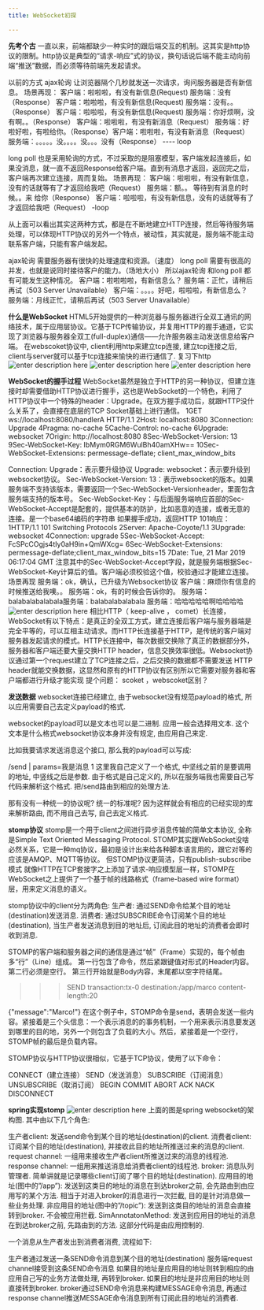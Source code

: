 ```yaml
---
title: WebSocket初探

---
```


**先考个古**
一直以来，前端都缺少一种实时的跟后端交互的机制。这其实是http协议的限制。http协议是典型的“请求-响应”式的协议，换句话说后端不能主动向前端“推送”数据，而必须等待前端先发起请求。

以前的方式
ajax轮询
让浏览器隔个几秒就发送一次请求，询问服务器是否有新信息。
场景再现：
客户端：啦啦啦，有没有新信息(Request)
服务端：没有（Response）
客户端：啦啦啦，有没有新信息(Request)
服务端：没有。。（Response）
客户端：啦啦啦，有没有新信息(Request)
服务端：你好烦啊，没有啊。。（Response）
客户端：啦啦啦，有没有新消息（Request）
服务端：好啦好啦，有啦给你。（Response）客户端：啦啦啦，有没有新消息（Request）服务端：。。。。。没。。。。没。。。没有（Response） ---- loop

long poll
也是采用轮询的方式，不过采取的是阻塞模型，客户端发起连接后，如果没消息，就一直不返回Response给客户端。直到有消息才返回，返回完之后，客户端再次建立连接，周而复始。
场景再现：
客户端：啦啦啦，有没有新信息，没有的话就等有了才返回给我吧（Request）
服务端：额。。 等待到有消息的时候。。来 给你（Response）
客户端：啦啦啦，有没有新信息，没有的话就等有了才返回给我吧（Request） -loop

从上面可以看出其实这两种方式，都是在不断地建立HTTP连接，然后等待服务端处理，可以体现HTTP协议的另外一个特点，被动性，其实就是，服务端不能主动联系客户端，只能有客户端发起。

ajax轮询 需要服务器有很快的处理速度和资源。（速度）
long poll 需要有很高的并发，也就是说同时接待客户的能力。（场地大小）
所以ajax轮询 和long poll 都有可能发生这种情况。
客户端：啦啦啦啦，有新信息么？
服务端：正忙，请稍后再试（503 Server Unavailable）
客户端：。。。。好吧，啦啦啦，有新信息么？
服务端：月线正忙，请稍后再试（503 Server Unavailable）

**什么是WebSocket**
HTML5开始提供的一种浏览器与服务器进行全双工通讯的网络技术，属于应用层协议。它基于TCP传输协议，并复用HTTP的握手通道，它实现了浏览器与服务器全双工(full-duplex)通信——允许服务器主动发送信息给客户端。 
在webscoket协议中, client利用http来建立tcp连接, 建立tcp连接之后, client与server就可以基于tcp连接来愉快的进行通信了.
复习下http
![enter description here][1]
![enter description here][2]
![enter description here][3]


**WebSocket的握手过程**
WebSocket虽然是独立于HTTP的另一种协议，但建立连接时却需要借助HTTP协议进行握手，这也是WebSocket的一个特色，利用了HTTP协议中一个特殊的header：Upgrade。在双方握手成功后，就跟HTTP没什么关系了，会直接在底层的TCP Socket基础上进行通信。
1GET ws://localhost:8080/handlerA HTTP/1.1
2Host: localhost:8080
3Connection: Upgrade
4Pragma: no-cache
5Cache-Control: no-cache
6Upgrade: websocket
7Origin: http://localhost:8080
8Sec-WebSocket-Version: 13
9Sec-WebSocket-Key: IbMym0RGM6WulBh40amXHw==
10Sec-WebSocket-Extensions: permessage-deflate; client_max_window_bits

Connection: Upgrade：表示要升级协议
Upgrade: websocket：表示要升级到websocket协议。
Sec-WebSocket-Version: 13：表示websocket的版本。如果服务端不支持该版本，需要返回一个Sec-WebSocket-Versionheader，里面包含服务端支持的版本号。
Sec-WebSocket-Key：与后面服务端响应首部的Sec-WebSocket-Accept是配套的，提供基本的防护，比如恶意的连接，或者无意的连接。是一个base64编码的字符串
如果握手成功，返回HTTP 101响应：
1HTTP/1.1 101 Switching Protocols
2Server: Apache-Coyote/1.1
3Upgrade: websocket
4Connection: upgrade
5Sec-WebSocket-Accept: FcSPcCOgjs4tIy0aH9in+QmWXcg=
6Sec-WebSocket-Extensions: permessage-deflate;client_max_window_bits=15
7Date: Tue, 21 Mar 2019 06:17:04 GMT
注意其中的Sec-WebSocket-Accept字段，就是服务端根据Sec-WebSocket-Key计算后的值。客户端必须校验这个值，校验通过才能建立连接。
场景再现
服务端：ok，确认，已升级为Websocket协议
客户端：麻烦你有信息的时候推送给我噢。。
服务端：ok，有的时候会告诉你的。
服务端：balabalabalabala服务端：balabalabalabala
服务端：哈哈哈哈哈啊哈哈哈哈
![enter description here][4]
相比HTTP（ keep-alive ， comet）长连接，WebSocket有以下特点：是真正的全双工方式，建立连接后客户端与服务器端是完全平等的，可以互相主动请求。而HTTP长连接基于HTTP，是传统的客户端对服务器发起请求的模式。HTTP长连接中，每次数据交换除了真正的数据部分外，服务器和客户端还要大量交换HTTP header，信息交换效率很低。Websocket协议通过第一个request建立了TCP连接之后，之后交换的数据都不需要发送 HTTP header就能交换数据，这显然和原有的HTTP协议有区别所以它需要对服务器和客户端都进行升级才能实现
提个问题：
scoket ，webscoket区别？


**发送数据**
websocket连接已经建立, 由于websocket没有规范payload的格式, 所以应用需要自己去定义payload的格式.

websocket的payload可以是文本也可以是二进制. 
应用一般会选择用文本. 
这个文本是什么格式websocket协议本身并没有规定, 由应用自己来定.

比如我要请求发送消息这个接口, 那么我的payload可以写成:

/send | params=我是消息
1
这里我自己定义了一个格式, 中坚线之前的是要调用的地址, 中竖线之后是参数. 
由于格式是自己定义的, 所以在服务端我也需要自己写代码来解析这个格式. 
把/send路由到相应的处理方法.

那有没有一种统一的协议呢? 统一的标准呢? 
因为这样就会有相应的已经实现的库来解析路由, 而不用自己去写, 自己去定义格式.

**stomp协议**
stomp是一个用于client之间进行异步消息传输的简单文本协议, 全称是Simple Text Oriented Messaging Protocol.
STOMP其实跟WebSocket没啥必然关系，它是一种mq协议，最初是设计出来给各种脚本语言用的，跟它对等的应该是AMQP、MQTT等协议。
但STOMP协议更简洁，只有publish-subscribe模式
 就像HTTP在TCP套接字之上添加了请求-响应模型层一样，STOMP在WebSocket之上提供了一个基于帧的线路格式（frame-based wire format）层，用来定义消息的语义。

stomp协议中的client分为两角色:
生产者: 通过SEND命令给某个目的地址(destination)发送消息.
消费者: 通过SUBSCRIBE命令订阅某个目的地址(destination), 当生产者发送消息到目的地址后, 订阅此目的地址的消费者会即时收到消息.

STOMP的客户端和服务器之间的通信是通过“帧”（Frame）实现的，每个帧由多“行”（Line）组成。
第一行包含了命令，然后紧跟键值对形式的Header内容。
第二行必须是空行。
第三行开始就是Body内容，末尾都以空字符结尾。

>>> SEND
transaction:tx-0
destination:/app/marco
content-length:20

{"message":"Marco!"}
在这个例子中，STOMP命令是send，表明会发送一些内容。紧接着是三个头信息：一个表示消息的的事务机制，一个用来表示消息要发送到哪里的目的地，另外一个则包含了负载的大小。然后，紧接着是一个空行，STOMP帧的最后是负载内容。

STOMP协议与HTTP协议很相似，它基于TCP协议，使用了以下命令：

CONNECT（建立连接）
SEND（发送消息）
SUBSCRIBE（订阅消息）
UNSUBSCRIBE（取消订阅）
BEGIN
COMMIT
ABORT
ACK
NACK
DISCONNECT

**spring实现stomp**
![enter description here][5]
上面的图是spring websocket的架构图. 
其中由以下几个角色:

生产者client: 发送send命令到某个目的地址(destination)的client.
消费者client: 订阅某个目的地址(destination), 并接收此目的地址所推送过来的消息的client.
request channel: 一组用来接收生产者client所推送过来的消息的线程池.
response channel: 一组用来推送消息给消费者client的线程池.
broker: 消息队列管理者. 简单讲就是记录哪些client订阅了哪个目的地址(destination).
应用目的地址(图中的”/app”): 发送到这类目的地址的消息在到达broker之前, 会先路由到由应用写的某个方法. 相当于对进入broker的消息进行一次拦截, 目的是针对消息做一些业务处理.
非应用目的地址(图中的”/topic”): 发送到这类目的地址的消息会直接转到broker. 不会被应用拦截.
SimAnnotatonMethod: 发送到应用目的地址的消息在到达broker之前, 先路由到的方法. 这部分代码是由应用控制的.

一个消息从生产者发出到消费者消费, 流程如下:

生产者通过发送一条SEND命令消息到某个目的地址(destination)
服务端request channel接受到这条SEND命令消息
如果目的地址是应用目的地址则转到相应的由应用自己写的业务方法做处理, 再转到broker.
如果目的地址是非应用目的地址则直接转到broker.
broker通过SEND命令消息来构建MESSAGE命令消息, 再通过response channel推送MESSAGE命令消息到所有订阅此目的地址的消费者.














  
  
  
  
  
  


  [1]: ./images/1555570298858.jpg "1555570298858.jpg"
  [2]: ./images/1555570371380.jpg "1555570371380.jpg"
  [3]: ./images/1555570495366.jpg "1555570495366.jpg"
  [4]: ./images/1555572267507.jpg "1555572267507.jpg"
  [5]: ./images/1555575645430.jpg "1555575645430.jpg"